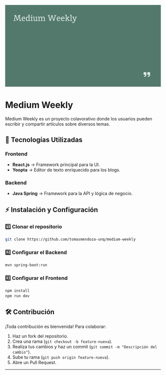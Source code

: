 
![](./Frontend/public/img/bannerMedium.png)

# Medium Weekly

Medium Weekly es un proyecto colavorativo donde los usuarios pueden escribir y compartir artículos sobre diversos temas.


## 🚀 Tecnologías Utilizadas

### Frontend
- **React.js** → Framework principal para la UI.
- **Yoopta** → Editor de texto enriquecido para los blogs.

### Backend
- **Java Spring** → Framework para la API y lógica de negocio.

## ⚡ Instalación y Configuración

### 1️⃣ Clonar el repositorio
```sh
git clone https://github.com/tomasmendoza-unq/medium-weekly
```

### 2️⃣ Configurar el Backend
```sh
mvn spring-boot:run
```

### 3️⃣ Configurar el Frontend
```sh
npm install
npm run dev
```

## 🛠 Contribución
¡Toda contribución es bienvenida! Para colaborar:
1. Haz un fork del repositorio.
2. Crea una rama (`git checkout -b feature-nueva`).
3. Realiza tus cambios y haz un commit (`git commit -m "Descripción del cambio"`).
4. Sube tu rama (`git push origin feature-nueva`).
5. Abre un Pull Request.


---
